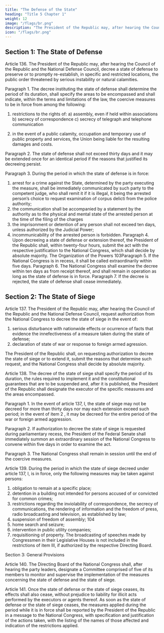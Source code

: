 ```yaml
---
title: "The Defense of the State"
heading: "Title 5 Chapter 1"
weight: 12
image: "/flags/br.png"
description: "The President of the Republic may, after hearing the Council of the Republic and the National Defense Council, decree a state of defense"
icon: "/flags/br.png"
---
```



## Section 1: The State of Defense

Article 136.  The President of the Republic may, after hearing the Council of the Republic and the National Defense Council, decree a state of defense to preserve or to promptly re-establish, in specific and restricted locations, the public order threatened by serious instability or natural calamities.

Paragraph 1. The decree instituting the state of defense shall determine the period of its duration, shall specify the areas to be encompassed and shall indicate, within the terms and limitations of the law, the coercive measures to be in force from among the following:

1. restrictions to the rights of:
a) assembly, even if held within associations
b) secrecy of correspondence
c) secrecy of telegraph and telephone communication

2.  in the event of a public calamity, occupation and temporary use of public property and services, the Union being liable for the resulting damages and costs.

Paragraph 2. The state of defense shall not exceed thirty days and it may be
extended once for an identical period if the reasons that justified its decreeing persist.

Paragraph 3. During the period in which the state of defense is in force:

1. arrest for a crime against the State, determined by the party executing
the measure, shall be immediately communicated by such party to the competent
judge, who shall remit it if it is illegal, it being the arrested person’s choice to request
examination of corpus delicti from the police authority;
2.  the communication shall be accompanied by a statement by the authority
as to the physical and mental state of the arrested person at the time of the filing of
the charges
3.   the imprisonment or detention of any person shall not exceed ten days,
unless authorized by the Judicial Power;
4. incommunicability of the arrested person is forbidden.
Paragraph 4. Upon decreeing a state of defense or extension thereof, the President
of the Republic shall, within twenty-four hours, submit the act with the respective
justification to the National Congress, which shall decide by absolute majority.
The Organization of the Powers
103Paragraph 5. If the National Congress is in recess, it shall be called extraordinarily
within five days.
Paragraph 6. The National Congress shall examine the decree within ten days as from
receipt thereof, and shall remain in operation as long as the state of defense is in force.
Paragraph 7. If the decree is rejected, the state of defense shall cease immediately.


## Section 2: The State of Siege

Article 137. The President of the Republic may, after hearing the Council of the Republic and the National Defense Council, request authorization from the National Congress to decree the state of siege in the event of:
1. serious disturbance with nationwide effects or ocurrence of facts that
evidence the innefectiveness of a measure taken during the state of defense;
2.  declaration of state of war or response to foreign armed agression.

The President of the Republic shall, on requesting authorization
to decree the state of siege or to extend it, submit the reasons that determine such
request, and the National Congress shall decide by absolute majority.

Article 138.  The decree of the state of siege shall specify the period of its duration, the rules required to implement it and the constitutional guarantees that are to be suspended and, after it is published, the President of the Republic shall designate the executor of the specific measures and the areas encompassed.

Paragraph 1. In the event of article 137, I, the state of siege may not be decreed for more than thirty days nor may each extension exceed such period; in the event of item 2 , it may be decreed for the entire period of the war or foreign armed aggression.

Paragraph 2. If authorization to decree the state of siege is requested during
parliamentary recess, the President of the Federal Senate shall immediately summon
an extraordinary session of the National Congress to convene within five days in
order to examine the act.

Paragraph 3. The National Congress shall remain in session until the end of the
coercive measures.

Article 139. During the period in which the state of siege decreed under article 137,
I, is in force, only the following measures may be taken against persons:
1. obligation to remain at a specific place;
2.  detention in a building not intended for persons accused of or convicted
for common crimes;
3.   restrictions regarding the inviolability of correspondence, the secrecy
of communications, the rendering of information and the freedom of press, radio
broadcasting and television, as established by law;
4. suspension of freedom of assembly;
104
5. home search and seizure;
6.  intervention in public utility companies;
7.   requisitioning of property.
The broadcasting of speeches made by Congressmen in their
Legislative Houses is not included in the restrictions of item III, if authorized by the
respective Directing Board.

Section 3: General Provisions

Article 140.  The Directing Board of the National Congress shall, after hearing the
party leaders, designate a Committee comprised of five of its members to monitor
and supervise the implementation of the measures concerning the state of defense
and the state of siege.

Article 141. Once the state of defense or the state of siege ceases, its effects shall
also cease, without prejudice to liability for illicit acts performed by the executors
or agents thereof.
As soon as the state of defense or the state of siege ceases,
the measures applied during the period while it is in force shall be reported by the
President of the Republic in a message to the National Congress, with specification
and justification of the actions taken, with the listing of the names of those affected
and indication of the restrictions applied.


